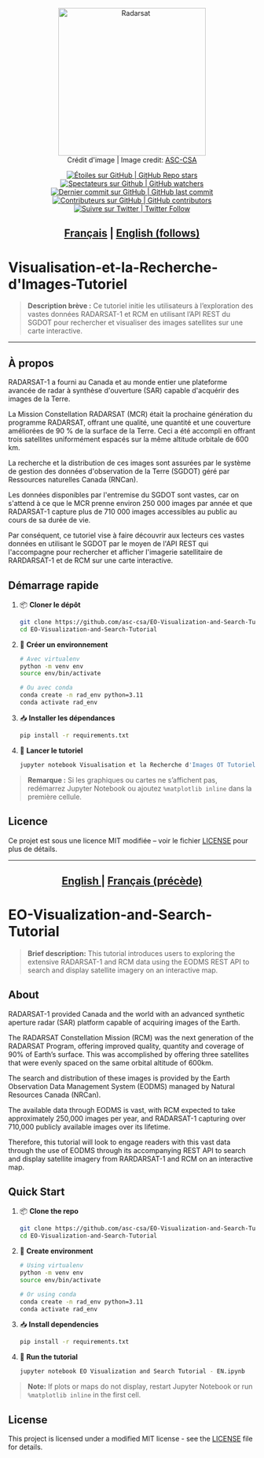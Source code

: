 <p align="center">
   <img src="https://www.asc-csa.gc.ca/images/recherche/tiles/radarsat_1_hr.jpg" alt="Radarsat" height=300> 
   <br> Crédit d'image | Image credit: <a href=https://www.asc-csa.gc.ca/images/recherche/tiles>ASC-CSA</a>
</p>


<p align="center">
    <a href="#stars">
        <img alt="Étoiles sur GitHub | GitHub Repo stars" src="https://img.shields.io/github/stars/asc-csa/EO-Visualization-and-Search-Tutorial">
    </a>
    <a href="#watchers">
        <img alt="Spectateurs sur Github | GitHub watchers" src="https://img.shields.io/github/watchers/asc-csa/EO-Visualization-and-Search-Tutorial">
    </a>
    <a href="https://github.com/asc-csa/EO-Visualization-and-Search-Tutorial/commits/main">
        <img alt="Dernier commit sur GitHub | GitHub last commit" src="https://img.shields.io/github/last-commit/asc-csa/EO-Visualization-and-Search-Tutorial">
    </a>
    <a href="https://github.com/asc-csa/EO-Visualization-and-Search-Tutorial/graphs/contributors">
        <img alt="Contributeurs sur GitHub | GitHub contributors" src="https://img.shields.io/github/contributors/asc-csa/EO-Visualization-and-Search-Tutorial">
    </a>
    <a href="https://twitter.com/intent/follow?screen_name=csa_asc">
        <img alt="Suivre sur Twitter | Twitter Follow" src="https://img.shields.io/twitter/follow/csa_asc?style=social">
    </a>
</p>

<h2 align="center">
  <a href="#titre-du-projet">Français</a> |
  <a href="#project-title">English (follows)</a>
</h2>

<!-- ============ FRANÇAIS ============ 
An engaging title for the project (required)-->
<a id="titre-du-projet"></a>
# Visualisation-et-la-Recherche-d'Images-Tutoriel

<!-- A short summary phrase for the project (required)-->
> **Description brève :**
> Ce tutoriel initie les utilisateurs à l’exploration des vastes données RADARSAT-1 et RCM en utilisant l’API REST du SGDOT pour rechercher et visualiser des images satellites sur une carte interactive.

---

## À propos

RADARSAT-1 a fourni au Canada et au monde entier une plateforme avancée de radar à synthèse d'ouverture (SAR) capable d'acquérir des images de la Terre.<br>

La Mission Constellation RADARSAT (MCR) était la prochaine génération du programme RADARSAT, offrant une qualité, une quantité et une couverture améliorées de 90 % de la surface de la Terre. Ceci a été accompli en offrant trois satellites uniformément espacés sur la même altitude orbitale de 600 km.<br>

La recherche et la distribution de ces images sont assurées par le système de gestion des données d'observation de la Terre (SGDOT) géré par Ressources naturelles Canada (RNCan).<br>

Les données disponibles par l'entremise du SGDOT sont vastes, car on s'attend à ce que le MCR prenne environ 250 000 images par année et que RADARSAT-1 capture plus de 710 000 images accessibles au public au cours de sa durée de vie.<br>

Par conséquent, ce tutoriel vise à faire découvrir aux lecteurs ces vastes données en utilisant le SGDOT par le moyen de l'API REST qui l'accompagne pour rechercher et afficher l'imagerie satellitaire de RARDARSAT-1 et de RCM sur une carte interactive.

## Démarrage rapide

1. 📦 **Cloner le dépôt**
   ```bash
   git clone https://github.com/asc-csa/EO-Visualization-and-Search-Tutorial.git
   cd EO-Visualization-and-Search-Tutorial
   ```
2. 🐍 **Créer un environnement**
   ```bash
   # Avec virtualenv
   python -m venv env
   source env/bin/activate

   # Ou avec conda
   conda create -n rad_env python=3.11
   conda activate rad_env
   ```
3. 📥 **Installer les dépendances**
   ```bash
   pip install -r requirements.txt
   ```
4. 🚀 **Lancer le tutoriel**
   ```bash
   jupyter notebook Visualisation et la Recherche d'Images OT Tutoriel - FR.ipynb.ipynb
   ```
> **Remarque :** Si les graphiques ou cartes ne s’affichent pas, redémarrez Jupyter Notebook ou ajoutez `%matplotlib inline` dans la première cellule.

## Licence

Ce projet est  sous une licence MIT modifiée – voir le fichier [LICENSE](https://github.com/asc-csa/EO-Visualization-and-Search-Tutorial/blob/main/LICENSE.txt) pour plus de détails.

---

<h2 align="center">
  <a href="#project-title">English </a> |
  <a href="#titre-du-projet">Français (précède)</a>
</h2>

<!-- ============ English ============ 
An engaging title for the project (required)-->
<a id="project-title"></a>
# EO-Visualization-and-Search-Tutorial

<!-- A short summary phrase for the project (required)-->
> **Brief description:**
> This tutorial introduces users to exploring the extensive RADARSAT-1 and RCM data using the EODMS REST API to search and display satellite imagery on an interactive map.

## About

RADARSAT-1 provided Canada and the world with an advanced synthetic aperture radar (SAR) platform capable of acquiring images of the Earth.<br>

The RADARSAT Constellation Mission (RCM) was the next generation of the RADARSAT Program, offering improved quality, quantity and coverage of 90% of Earth’s surface. This was accomplished by offering three satellites that were evenly spaced on the same orbital altitude of 600km.<br>

The search and distribution of these images is provided by the Earth Observation Data Management System (EODMS) managed by Natural Resources Canada (NRCan).<br>

The available data through EODMS is vast, with RCM expected to take approximately 250,000 images per year, and RADARSAT-1 capturing over 710,000 publicly available images over its lifetime.<br>

Therefore, this tutorial will look to engage readers with this vast data through the use of EODMS through its accompanying REST API to search and display satellite imagery from RARDARSAT-1 and RCM on an interactive map.


## Quick Start

1. 📦 **Clone the repo**
   ```bash
   git clone https://github.com/asc-csa/EO-Visualization-and-Search-Tutorial.git
   cd EO-Visualization-and-Search-Tutorial
   ```
2. 🐍 **Create environment**
   ```bash
   # Using virtualenv
   python -m venv env
   source env/bin/activate

   # Or using conda
   conda create -n rad_env python=3.11
   conda activate rad_env
   ```
3. 📥 **Install dependencies**
   ```bash
   pip install -r requirements.txt
   ```
4. 🚀 **Run the tutorial**
   ```bash
   jupyter notebook EO Visualization and Search Tutorial - EN.ipynb
   ```
> **Note:** If plots or maps do not display, restart Jupyter Notebook or run `%matplotlib inline` in the first cell.

## License

This project is licensed under a modified MIT license - see the [LICENSE](https://github.com/asc-csa/EO-Visualization-and-Search-Tutorial/blob/main/LICENSE.txt) file for details.
